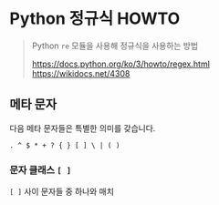 # Python 정규식 HOWTO

> Python `re` 모듈을 사용해 정규식을 사용하는 방법
>
> https://docs.python.org/ko/3/howto/regex.html
> https://wikidocs.net/4308



## 메타 문자

다음 메타 문자들은 특별한 의미를 갖습니다.

```
. ^ $ * + ? { } [ ] \ | ( )
```



### 문자 클래스 `[ ]`

`[ ]` 사이 문자들 중 하나와 매치

